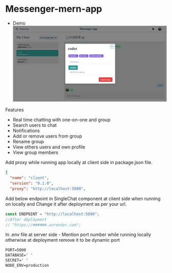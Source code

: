 # Messenger-mern-app
- Demo
![demopic](https://github.com/siddhikhapare/Mern-messenger-app/blob/main/screenshot/modal.PNG)

Features
- Real time chatting with one-on-one and group
- Search users to chat
- Notifications
- Add or remove users from group
- Rename group
- View others users and own profile
- View group members

Add proxy while running app locally at client side in package.json file.
``` json
{
  "name": "client",
  "version": "0.1.0",
  "proxy": "http://localhost:5000",
```
Add below endpoint in SingleChat component at client side when running on locally and
Change it after deployment as per your url.

``` javascript
const ENDPOINT = "http://localhost:5000";
//After deployment
// "https://######.onrender.com";

```

In .env file at server side -
Mention port number while running locally otherwise at deployment remove it to be dynamic port 
```.env
PORT=5000
DATABASE=' '
SECRET=' '
NODE_ENV=production

```


